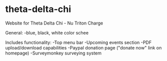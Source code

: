 theta-delta-chi
===============

Website for Theta Delta Chi - Nu Triton Charge

General:
-blue, black, white color schee

Includes functionality:
-Top menu bar
-Upcoming events section
-PDF upload/download capabilities
-Paypal donation page ("donate now" link on homepage)
-Surveymonkey surveying system

